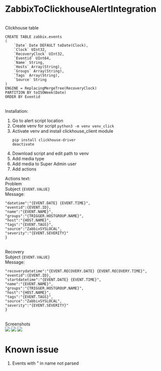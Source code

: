 # ZabbixToClickhouseAlertIntegration

<br>Clickhouse table
```
CREATE TABLE zabbix.events
(
    `Date` Date DEFAULT toDate(Clock), 
    `Clock` UInt32, 
    `RecoveryClock` UInt32, 
    `Eventid` UInt64, 
    `Name` String, 
    `Hosts` Array(String), 
    `Groups` Array(String), 
    `Tags` Array(String), 
    `Source` String
)
ENGINE = ReplacingMergeTree(RecoveryClock)
PARTITION BY toISOWeek(Date)
ORDER BY Eventid
```
<br>Installation:
1. Go to alert script location
1. Create venv for script
    ```python3 -m venv venv_click```
1. Activate venv and install clickhouse_client module
    ```source venv_click/bin/activate
    pip install clickhouse-driver
    deactivate
1. Download script and edit path to venv
1. Add media type
1. Add media to Super Admin user
1. Add actions

Actions text:
<br>Problem
<br>Subject
```{EVENT.VALUE}```
<br>Message:
```{
"datetime":"{EVENT.DATE} {EVENT.TIME}",
"eventid":{EVENT.ID},
"name":"{EVENT.NAME}",
"groups":"{TRIGGER.HOSTGROUP.NAME}",
"host":"{HOST.NAME}",
"tags":"{EVENT.TAGS}",
"source":"ZabbixSYSLOCAL",
"severity":"{EVENT.SEVERITY}"
}
```
<br>Recovery
<br>Subject
```{EVENT.VALUE}```
<br>Message:
```{
"recoverydatetime":"{EVENT.RECOVERY.DATE} {EVENT.RECOVERY.TIME}",
"eventid":{EVENT.ID},
"startdatetime":"{EVENT.DATE} {EVENT.TIME}",
"name":"{EVENT.NAME}",
"groups":"{TRIGGER.HOSTGROUP.NAME}",
"host":"{HOST.NAME}",
"tags":"{EVENT.TAGS}",
"source":"ZabbixSYSLOCAL",
"severity":"{EVENT.SEVERITY}"
}
```

<br>Screenshots<br>
<img src="https://i.imgur.com/XmBfgw6.png">
<img src="https://i.imgur.com/7aA1TSt.png">
<img src="https://i.imgur.com/tK0EHQk.png">

# Known issue
1. Events with " in name not parsed
